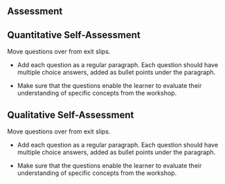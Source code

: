 ## Assessment

## Quantitative Self-Assessment

Move questions over from exit slips.

- Add each question as a regular paragraph. Each question should have multiple choice answers, added as bullet points under the paragraph.

- Make sure that the questions enable the learner to evaluate their understanding of specific concepts from the workshop.

## Qualitative Self-Assessment 

Move questions over from exit slips.

- Add each question as a regular paragraph. Each question should have multiple choice answers, added as bullet points under the paragraph.

- Make sure that the questions enable the learner to evaluate their understanding of specific concepts from the workshop.
